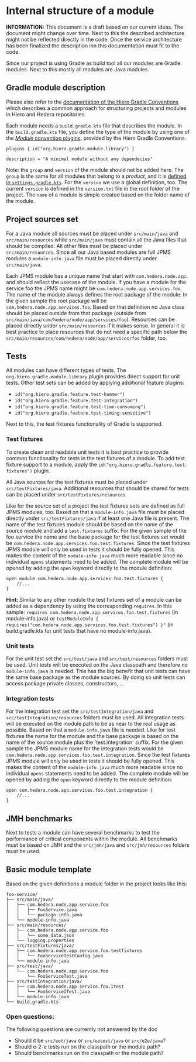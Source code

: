 # Internal structure of a module

**INFORMATION:** This document is a draft based on our current ideas. The document might change over time. Next to this
the described architecture might not be reflected directly in the code. Once the service architecture has been finalized
the description inn this documentation must fit to the code.

Since our project is using Gradle as build tool all our modules are Gradle modules. Next to this mostly all modules are
Java modules.

## Gradle module description

Please also refer to the
[documentation of the Hiero Gradle Conventions](https://github.com/hiero-ledger/hiero-gradle-conventions#modules)
which describes a common approach for structuring projects and modules in Hiero and Hedera repositories.

Each module needs a `build.gradle.kts` file that describes the module.
In the `build.gradle.kts` file, you define the type of the module by using one of the
[_Module_ convention plugins](https://github.com/hiero-ledger/hiero-gradle-conventions#plugins).
provided by the Hiero Gradle Conventions.

```
plugins { id("org.hiero.gradle.module.library") }

description = "A minimal module without any dependecies"
```

Note: the `group` and `version` of the module should not be added here. The `group` is the same for all modules that
belong to a _product_, and it is
[defined in `settings.gradle.kts`](https://github.com/hiero-ledger/hiero-gradle-conventions#modules).
For the `version` we use a global definition, too. The current `version` is defined in the `version.txt` file in
the root folder of the project. The `name` of a module is simple created based on the folder name of the module.

## Project sources set

For a Java module all sources must be placed under `src/main/java` and `src/main/resources` while `src/main/java` must
contain all the Java files that should be compiled. All other files must be placed under `src/main/resources`. Since all
our Java based modules are full JPMS modules a `module-info.java` file must be placed directly under `src/main/java`.

Each JPMS module has a unique name that start with `com.hedera.node.app.` and should reflect the usecase of the module.
If you have a module for the service foo the JPMS name might be `com.hedera.node.app.services.foo`. The name of the
module always defines the root package of the module. In the given sample the root package will
be `com.hedera.node.app.services.foo`. Based on that definition no Java class should be placed outside from that
package (outside from `src/main/java/com/hedera/node/app/services/foo`). Resources can be placed directly
under `src/main/resources` if it makes sense. In general it is best practice to place resources that do not need a
specific path below the `src/main/resources/com/hedera/node/app/services/foo` folder, too.

## Tests

All modules can have different types of tests. The `org.hiero.gradle.module.library` plugin provides direct support
for unit tests. Other test sets can be added by applying additional feature plugins:

- `id("org.hiero.gradle.feature.test-hammer")`
- `id("org.hiero.gradle.feature.test-integration")`
- `id("org.hiero.gradle.feature.test-time-consuming")`
- `id("org.hiero.gradle.feature.test-timing-sensitive")`

Next to this, the test fixtures functionality of Gradle is supported.

### Test fixtures

To create clean and readable unit tests it is best practice to provide common functionality for tests in the test
fixtures of a module. To add test fixture support to a module, apply the `id("org.hiero.gradle.feature.test-fixtures")`
plugin.

All Java sources for the test fixtures must be placed under `src/testFixtures/java`. Additional resources that should be
shared for tests can be placed under `src/testFixtures/resources`.

Like for the source set of a project the test fixtures sets are defined as full JPMS modules, too. Based on that
a `module-info.java` file must be placed directly under `src/testFixtures/java` if at least one Java file is present.
The name of the test fixtures module should be based on the name of the source module and add a `test.fixtures` suffix.
For the given sample of the foo service the name and the base package for the test fixtures set would
be `com.hedera.node.app.services.foo.test.fixtures`. Since the test fixtures JPMS module will only be used in tests it
should be fully opened. This makes the content of the `module-info.java` much more readable since no individual `opens`
statements need to be added. The complete module will be opened by adding the `open` keyword directly to the module
definition:

```
open module com.hedera.node.app.services.foo.test.fixtures {
    //...
}
```

**Hint:** Similar to any other module the test fixtures set of a module can be added as a dependency by using the
corresponding `requires`. In this sample: `requires com.hedera.node.app.services.foo.test.fixtures`
(in module-info.java) or `testModuleInfo { requires("com.hedera.node.app.services.foo.test.fixtures") }"`
(in build.gradle.kts for unit tests that have no module-info.java).

### Unit tests

For the unit test set the `src/test/java` and `src/test/resources` folders must be used. Unit tests will be executed on
the Java classpath and therefore no `module-info.java` is needed. This has the big benefit that unit tests can have the
same base package as the module sources. By doing so unit tests can access package private classes, constructors, ...

### Integration tests

For the integration test set the `src/testIntegration/java` and `src/testIntegration/resources` folders must be used.
All integration tests will be executed on the module path to be as near to the real usage as possible. Based on that a
`module-info.java` file is needed. Like for test fixtures the name for the module and the base package is based on the
name of the source module plus the 'test.integration' suffix. For the given sample the JPMS module name for the
integration tests would be `com.hedera.node.app.services.foo.test.integration`. Since the test fixtures JPMS module
will only be used in tests it should be fully opened. This makes the content of the `module-info.java` much more
readable since no individual `opens` statements need to be added. The complete module will be opened by adding the
`open` keyword directly to the module definition:

```
open com.hedera.node.app.services.foo.test.integration {
    //...
}
```

## JMH benchmarks

Next to tests a module can have several benchmarks to test the performance of critical components within the module. All
benchmarks must be based on JMH and the `src/jmh/java` and `src/jmh/resources` folders must be used.

## Basic module template

Based on the given definitions a module folder in the project looks like this:

```
foo-service/
├── src/main/java/
│   ├── com.hedera.node.app.service.foo
│   │   ├── FooService.java
│   │   └── package-info.java
│   └── module-info.java
├── src/main/resources/
│   ├── com.hedera.node.app.service.foo
│   │   └── some_data.json
│   └── logging.properties
├── src/testFixtures/java/
│   ├── com.hedera.node.app.service.foo.testfixtures
│   │   └── FooServiceTestConfig.java
│   └── module-info.java
├── src/test/java/
│   └── com.hedera.node.app.service.foo
│       └── FooServiceTest.java
├── src/testIntegration/java/
│   ├── com.hedera.node.app.service.foo.itest
│   │   └── FooServiceITest.java
│   └── module-info.java
└── build.gradle.kts
```

### Open questions:

The following questions are currently not answered by the doc

- Should it be `src/eet/java` or `src/eetest/java` or `src/e2e/java`?
- Should e-2-e tests run on the classpath or the module path?
- Should benchmarks run on the classpath or the module path?
